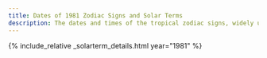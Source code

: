 ```yaml
---
title: Dates of 1981 Zodiac Signs and Solar Terms
description: The dates and times of the tropical zodiac signs, widely used in western astrology, and solar terms of year 1981
---
```

{% include_relative _solarterm_details.html year="1981" %}

